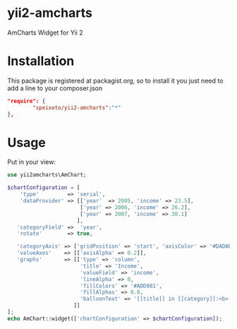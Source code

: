 yii2-amcharts
=============

AmCharts Widget for Yii 2


Installation
============

This package is registered at packagist.org, so to install it you just need to add a line to your composer.json

```json
"require": {
        "speixoto/yii2-amcharts":"*"
},
```

Usage
=====

Put in your view:

```php
use yii2amcharts\AmChart;

$chartConfiguration = [
    'type'         => 'serial',
    'dataProvider' => [['year'  => 2005, 'income' => 23.5],
                       ['year' => 2006, 'income' => 26.2],
                       ['year' => 2007, 'income' => 30.1]
                      ],
   'categoryField' =>  'year',
   'rotate'        => true,

   'categoryAxis' => ['gridPosition' => 'start', 'axisColor' => '#DADADA'],
   'valueAxes'    => [['axisAlpha' => 0.2]],
   'graphs'       => [['type' => 'column',
	                   'title' => 'Income',
	                   'valueField' => 'income',
	                   'lineAlpha' => 0,
	                   'fillColors' => '#ADD981',
	                   'fillAlphas' => 0.8,
	                   'balloonText' => '[[title]] in [[category]]:<b>[[value]]</b>'
                     ]]
];
echo AmChart::widget(['chartConfiguration' => $chartConfiguration]);
```